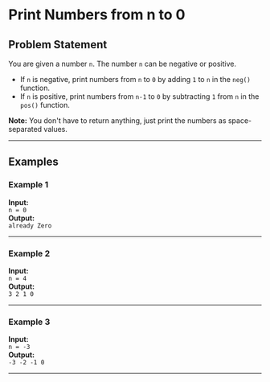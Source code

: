 # Print Numbers from n to 0

## Problem Statement

You are given a number `n`. The number `n` can be negative or positive.

- If `n` is negative, print numbers from `n` to `0` by adding `1` to `n` in the `neg()` function.
- If `n` is positive, print numbers from `n-1` to `0` by subtracting `1` from `n` in the `pos()` function.

**Note:** You don't have to return anything, just print the numbers as space-separated values.

---

## Examples

### Example 1

**Input:**  
`n = 0`  
**Output:**  
`already Zero`

---

### Example 2

**Input:**  
`n = 4`  
**Output:**  
`3 2 1 0`

---

### Example 3

**Input:**  
`n = -3`  
**Output:**  
`-3 -2 -1 0`

---
